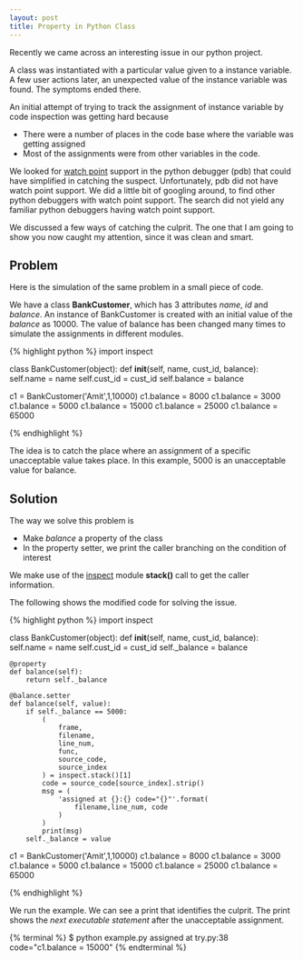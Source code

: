 ```yaml
---
layout: post
title: Property in Python Class
---
```



Recently we came across an interesting issue in our python project.

A class was instantiated with a particular value given to a instance variable. A few user actions later, an unexpected value of the instance variable was found. The symptoms ended there.

An initial attempt of trying to track the assignment of instance variable by code inspection was getting hard because
* There were a number of places in the code base where the variable was getting assigned 
* Most of the assignments were from other variables in the code. 
    
We looked for <a href="https://sourceware.org/gdb/onlinedocs/gdb/Set-Watchpoints.html">watch point</a> support in the python debugger (pdb) that could have simplified in catching the suspect. Unfortunately, pdb did not have watch point support. We did a little bit of googling around, to find other python debuggers with watch point support. The search did not yield any familiar python debuggers having watch point support.

We discussed a few ways of catching the culprit. The one that I am going to show you now caught my attention, since it was clean and smart.

## Problem

Here is the simulation of the same problem in a small piece of code.

We have a class **BankCustomer**, which has 3 attributes *name*, *id* and *balance*. An instance of BankCustomer is created with an initial value of the *balance* as 10000. The value of balance has been changed many times to simulate the assignments in different modules.


{% highlight python %}
import inspect

class BankCustomer(object):
    def __init__(self, name, cust_id, balance):
        self.name = name
        self.cust_id = cust_id
        self.balance = balance


c1 = BankCustomer('Amit',1,10000)
c1.balance = 8000
c1.balance = 3000
c1.balance = 5000
c1.balance = 15000
c1.balance = 25000
c1.balance = 65000

{% endhighlight %}

The idea is to catch the place where an assignment of a specific unacceptable value takes place. In this example, 5000 is an unacceptable value for balance.

## Solution

The way we solve this problem is 

* Make *balance* a property of the class
* In the property setter, we print the caller branching on the condition of interest

We make use of the <a href="https://docs.python.org/2/library/inspect.html">inspect</a> module **stack()** call to get the caller information.

The following shows the modified code for solving the issue.

{% highlight python %}
import inspect

class BankCustomer(object):
    def __init__(self, name, cust_id, balance):
        self.name = name
        self.cust_id = cust_id
        self._balance = balance

    @property
    def balance(self):
        return self._balance

    @balance.setter
    def balance(self, value):
        if self._balance == 5000:
            (
                frame,
                filename,
                line_num, 
                func, 
                source_code,
                source_index
            ) = inspect.stack()[1]
            code = source_code[source_index].strip()
            msg = (
                'assigned at {}:{} code="{}"'.format(
                    filename,line_num, code
                )
            )
            print(msg)
        self._balance = value


c1 = BankCustomer('Amit',1,10000)
c1.balance = 8000
c1.balance = 3000
c1.balance = 5000
c1.balance = 15000
c1.balance = 25000
c1.balance = 65000

{% endhighlight %}

We run the example. We can see a print that identifies the culprit. The print shows the *next executable statement* after the unacceptable assignment.

{% terminal %}
$ python example.py
assigned at try.py:38 code="c1.balance = 15000"
{% endterminal %}
